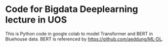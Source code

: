 # Code for Bigdata Deeplearning lecture in UOS

This is Python code in google colab to model Transformer and BERT in Bluehouse data.
BERT is referenced by https://github.com/aeddung/ML-DL.
